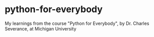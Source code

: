 # python-for-everybody
My learnings from the course "Python for Everybody", by Dr. Charles Severance, at Michigan University
